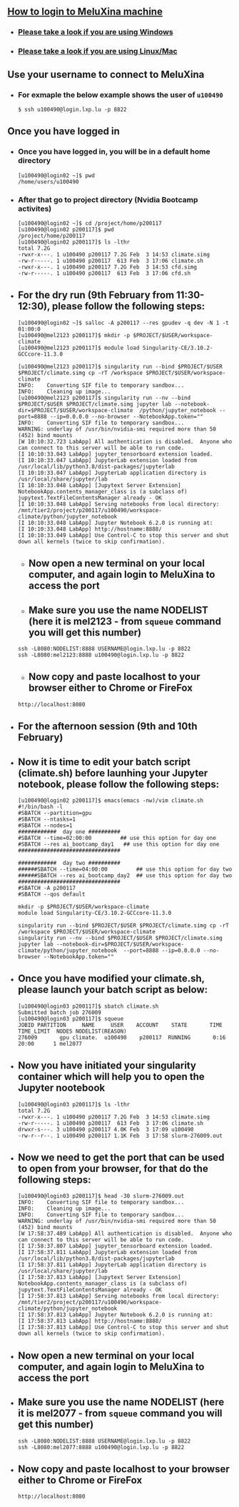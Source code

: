 ## [How to login to MeluXina machine](https://docs.lxp.lu/first-steps/quick_start/)
- ### [Please take a look if you are using Windows](https://docs.lxp.lu/first-steps/connecting/)
- ### [Please take a look if you are using Linux/Mac](https://docs.lxp.lu/first-steps/connecting/)

## Use your username to connect to MeluXina
- ### For exmaple the below example shows the user of `u100490` 
  ```
  $ ssh u100490@login.lxp.lu -p 8822
  ```
## Once you have logged in
- ### Once you have logged in, you will be in a default home directory 
  ```
  [u100490@login02 ~]$ pwd
  /home/users/u100490
  ```
- ### After that go to project directory (Nvidia Bootcamp activites)
  ```
  [u100490@login02 ~]$ cd /project/home/p200117
  [u100490@login02 p200117]$ pwd
  /project/home/p200117
  [u100490@login02 p200117]$ ls -lthr
  total 7.2G
  -rwxr-x---. 1 u100490 p200117 7.2G Feb  3 14:53 climate.simg
  -rw-r-----. 1 u100490 p200117  613 Feb  3 17:06 climate.sh
  -rwxr-x---. 1 u100490 p200117 7.2G Feb  3 14:53 cfd.simg
  -rw-r-----. 1 u100490 p200117  613 Feb  3 17:06 cfd.sh
  ```
  
- ## For the dry run (9th February from 11:30-12:30), please follow the following steps:
  ```
  [u100490@login02 ~]$ salloc -A p200117 --res gpudev -q dev -N 1 -t 01:00:0
  [u100490@mel2123 p200117]$ mkdir -p $PROJECT/$USER/workspace-climate
  [u100490@mel2123 p200117]$ module load Singularity-CE/3.10.2-GCCcore-11.3.0
  
  [u100490@mel2123 p200117]$ singularity run --bind $PROJECT/$USER $PROJECT/climate.simg cp -rT /workspace $PROJECT/$USER/workspace-climate
  INFO:    Converting SIF file to temporary sandbox...
  INFO:    Cleaning up image...
  [u100490@mel2123 p200117]$ singularity run --nv --bind $PROJECT/$USER $PROJECT/climate.simg jupyter lab --notebook-dir=$PROJECT/$USER/workspace-climate  /python/jupyter_notebook --port=8888 --ip=0.0.0.0 --no-browser --NotebookApp.token=""
  INFO:    Converting SIF file to temporary sandbox...
  WARNING: underlay of /usr/bin/nvidia-smi required more than 50 (452) bind mounts
  [W 10:10:32.723 LabApp] All authentication is disabled.  Anyone who can connect to this server will be able to run code.
  [I 10:10:33.043 LabApp] jupyter_tensorboard extension loaded.
  [I 10:10:33.047 LabApp] JupyterLab extension loaded from /usr/local/lib/python3.8/dist-packages/jupyterlab
  [I 10:10:33.047 LabApp] JupyterLab application directory is /usr/local/share/jupyter/lab
  [I 10:10:33.048 LabApp] [Jupytext Server Extension] NotebookApp.contents_manager_class is (a subclass of) jupytext.TextFileContentsManager already - OK
  [I 10:10:33.048 LabApp] Serving notebooks from local directory: /mnt/tier2/project/p200117/u100490/workspace-climate/python/jupyter_notebook
  [I 10:10:33.048 LabApp] Jupyter Notebook 6.2.0 is running at:
  [I 10:10:33.048 LabApp] http://hostname:8888/
  [I 10:10:33.049 LabApp] Use Control-C to stop this server and shut down all kernels (twice to skip confirmation).
  ```
  - ## Now open a new terminal on your local computer, and again login to MeluXina to access the port
  - ## Make sure you use the name NODELIST (here it is mel2123 - from `squeue` command you will get this number)
  ```
  ssh -L8080:NODELIST:8888 USERNAME@login.lxp.lu -p 8822
  ssh -L8080:mel2123:8888 u100490@login.lxp.lu -p 8822
  ```
  - ## Now copy and paste localhost to your browser either to Chrome or FireFox
  ```
  http://localhost:8080
  ```
  
- ## For the afternoon session (9th and 10th February)
- ## Now it is time to edit your batch script (climate.sh) before launhing your Jupyter notebook, please follow the following steps: 
  ```
  [u100490@login02 p200117]$ emacs(emacs -nw)/vim climate.sh
  #!/bin/bash -l
  #SBATCH --partition=gpu 
  #SBATCH --ntasks=1
  #SBATCH --nodes=1    
  ############  day one ##########
  #SBATCH --time=02:00:00         ## use this option for day one
  #SBATCH --res ai_bootcamp_day1   ## use this option for day one
  ################################
  
  ############  day two ##########
  ######SBATCH --time=04:00:00         ## use this option for day two
  ######SBATCH --res ai_bootcamp_day2  ## use this option for day two
  ################################
  #SBATCH -A p200117
  #SBATCH --qos default

  mkdir -p $PROJECT/$USER/workspace-climate
  module load Singularity-CE/3.10.2-GCCcore-11.3.0

  singularity run --bind $PROJECT/$USER $PROJECT/climate.simg cp -rT /workspace $PROJECT/$USER/workspace-climate
  singularity run --nv --bind $PROJECT/$USER $PROJECT/climate.simg jupyter lab --notebook-dir=$PROJECT/$USER/workspace-climate/python/jupyter_notebook  --port=8888 --ip=0.0.0.0 --no-browser --NotebookApp.token=""
  ```
- ## Once you have modified your climate.sh, please launch your batch script as below:
  ```
  [u100490@login03 p200117]$ sbatch climate.sh
  Submitted batch job 276009
  [u100490@login03 p200117]$ squeue 
  JOBID PARTITION     NAME     USER    ACCOUNT    STATE       TIME   TIME_LIMIT  NODES NODELIST(REASON)
  276009       gpu climate.  u100490    p200117  RUNNING       0:16        20:00      1 mel2077
  ```
- ## Now you have initiated your singularity container which will help you to open the Jupyter nootebook
  ```
  [u100490@login03 p200117]$ ls -lthr
  total 7.2G
  -rwxr-x---. 1 u100490 p200117 7.2G Feb  3 14:53 climate.simg
  -rw-r-----. 1 u100490 p200117  613 Feb  3 17:06 climate.sh
  drwxr-s---. 3 u100490 p200117 4.0K Feb  3 17:09 u100490
  -rw-r--r--. 1 u100490 p200117 1.1K Feb  3 17:58 slurm-276009.out
  ```
- ## Now we need to get the port that can be used to open from your browser, for that do the following steps:
  ```
  [u100490@login03 p200117]$ head -30 slurm-276009.out 
  INFO:    Converting SIF file to temporary sandbox...
  INFO:    Cleaning up image...
  INFO:    Converting SIF file to temporary sandbox...
  WARNING: underlay of /usr/bin/nvidia-smi required more than 50 (452) bind mounts
  [W 17:58:37.489 LabApp] All authentication is disabled.  Anyone who can connect to this server will be able to run code.
  [I 17:58:37.807 LabApp] jupyter_tensorboard extension loaded.
  [I 17:58:37.811 LabApp] JupyterLab extension loaded from /usr/local/lib/python3.8/dist-packages/jupyterlab
  [I 17:58:37.811 LabApp] JupyterLab application directory is /usr/local/share/jupyter/lab
  [I 17:58:37.813 LabApp] [Jupytext Server Extension] NotebookApp.contents_manager_class is (a subclass of) jupytext.TextFileContentsManager already - OK
  [I 17:58:37.813 LabApp] Serving notebooks from local directory: /mnt/tier2/project/p200117/u100490/workspace-climate/python/jupyter_notebook
  [I 17:58:37.813 LabApp] Jupyter Notebook 6.2.0 is running at:
  [I 17:58:37.813 LabApp] http://hostname:8888/
  [I 17:58:37.813 LabApp] Use Control-C to stop this server and shut down all kernels (twice to skip confirmation).
  ```
- ## Now open a new terminal on your local computer, and again login to MeluXina to access the port
- ## Make sure you use the name NODELIST (here it is mel2077 - from `squeue` command you will get this number)
  ```
  ssh -L8080:NODELIST:8888 USERNAME@login.lxp.lu -p 8822
  ssh -L8080:mel2077:8888 u100490@login.lxp.lu -p 8822
  ```
- ## Now copy and paste localhost to your browser either to Chrome or FireFox
  ```
  http://localhost:8080
  ```
